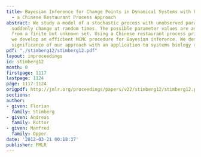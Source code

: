 ```yaml
---
title: Bayesian Inference for Change Points in Dynamical Systems with Reusable States
  - a Chinese Restaurant Process Approach
abstract: We study a model of a stochastic process with unobserved parameters which
  suddenly change at random times. The possible parameter values are assumed to be
  from a finite but unknown set. Using a Chinese restaurant process prior over parameters
  we develop an efficient MCMC procedure for Bayesian inference. We demonstrate the
  significance of our approach with an application to systems biology data.
pdf: "./stimberg12/stimberg12.pdf"
layout: inproceedings
id: stimberg12
month: 0
firstpage: 1117
lastpage: 1124
page: 1117-1124
origpdf: http://jmlr.org/proceedings/papers/v22/stimberg12/stimberg12.pdf
sections: 
author:
- given: Florian
  family: Stimberg
- given: Andreas
  family: Ruttor
- given: Manfred
  family: Opper
date: '2012-03-21 00:18:37'
publisher: PMLR
---
```

